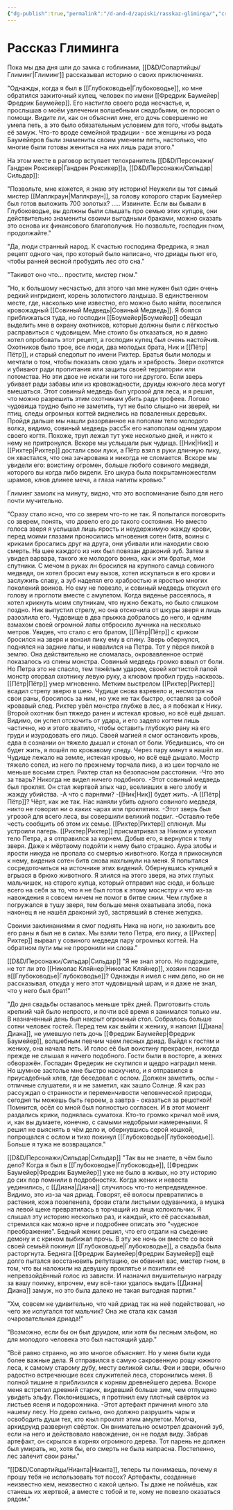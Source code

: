```yaml
---
{"dg-publish":true,"permalink":"/d-and-d/zapiski/rasskaz-gliminga/","created":"2023-12-11T11:46:24.000+04:00","updated":"2023-12-26T15:54:53.228+04:00"}
---
```



# Рассказ Глиминга


Пока мы два дня шли до замка с гоблинами, [[D&D/Сопартийцы/Глиминг\|Глиминг]] рассказывал историю о своих приключениях.

"Однажды, когда я был в [[Глубоководье\|Глубоководье]], ко мне обратился зажиточный купец, человек по имени [[Фредрик Баумейер\|Фредрик Баумейер]]. Его настигло своего рода несчастье, и, прослышав о моём увлечении волшебными снадобьями, он поросил о помощи. Видите ли, как он объяснил мне, его дочь совершенно не умела петь, а это было обязательным условием для того, чтобы выдать её замуж. Что-то вроде семейной традиции - все женщины из рода Баумейеров были знамениты своим умением петь, настолько, что многие были готовы жениться на них лишь ради этого."

На этом месте в раговор вступает телохранитель [[D&D/Персонажи/Гандрен Роксикер\|Гандрен Роксикер]]а, [[D&D/Персонажи/Сильдар\|Сильдар]]: 

"Позвольте, мне кажется, я знаю эту историю! Неужели вы тот самый мистер [[Маплкраун\|Маплкраун]], за голову которого старик Баумейер был готов выложить 700 золотых? 
..... 
Извините. Если вы бывали в Глубоководье, вы должны были слышать про семью этих купцов, они действительно знамениты своими выгодными браками, можно сказать это основа их финансового благополучия. Но позвольте, господин гном, продолжайте."

"Да, люди странный народ. К счастью господина Фредрика, я знал рецепт одного чая, про который было написано, что дриады пьют его, чтобы ранней весной пробудить лес ото сна."

"Такивот оно что... простите, мистер гном."

"Но, к большому несчастью, для этого чая мне нужен был один очень редкий ингридиент, корень золотистого ландыша. В единственном месте, где, насколько мне известно, его можно было найти, поселился кровожадный [[Совиный Медведь\|Совиный Медведь]]. Я боялся приближаться туда, но господин [[Боумейер\|Боумейер]] обещал выделить мне в охрану охотников, которые должны были с лёгкостью расправиться с чудовищем. Мне стоило бы отказаться, но я давно хотел опробовать этот рецепт, а господин купец был очень настойчив. Охотников было трое, все люди, два молодых брата, Ник и [[Пётр\|Пётр]], и старый следопыт по имени Рихтер. Братья были молоды и мечтали о том, чтобы показать свою удаль и храбрость. Звери охотятся и убивают ради пропитания или защиты своей территории или потомства. Но эти двое не искали ни того ни другого. Если зверь убивает ради забавы или из кровожадности, друиды южного леса могут вмешаться. Этот совиный медведь был угрозой для леса, и я решил, что можно разрешить этим охотникам убить ради трофеев.
Логово чудовища трудно было не заметить, тут не было слышно ни зверей, ни птиц, следы огромных когтей виднелись на поваленных деревьях. Пройдя дальше мы нашли разорванное на пополам тело молодого волка, видимо, совиный медведь расс5к его напополам одним ударом своего когтя. Похоже, труп лежал тут уже несколько дней, и никто к нему не притронулся. Вскоре мы услышали рык чудища. [[Ник\|Ник]] и [[Рихтер\|Рихтер]] достали свои луки, а Пётр взял в руки длинную пику, он хвастался, что она зачарована и никогда не сломается. Вскоре мы увидели его: воистину огромен, больше любого совиного медведя, которого вы когда либо видели. Его шкура была покрытамножествлм шрамов, клюв длинее меча, а глаза налиты кровью."

Глиминг замолк на минуту, видно, что это воспоминание было для него почти мучительно.

"Сразу стало ясно, что со зверем что-то не так. Я попытался поговорить со зверем, понять, что довело его до такого состояния. Но вместо голоса зверя я услышал лишь ярость и неудержимую жажду крови, перед моими глазами проносились мгновения сотен битв, воины с криками бросались друг на друга, они убивали или находили свою смерть. На шее каждого из них был повязан драконий зуб. Затем я увидел варвара, такого же молодого воина, как и эти братья, мои спутники. С мечом в руках лн бросился на крупного самца совиного медведя, он хотел бросил ему вызов, хотел искупаться в его крови и заслужить славу, а зуб наделял его храбростью и яростью многих поколений воинов. Но ему не повезло, и совиный медведь откусил его голову и проглоти вместе с амулетом. Когда виденье рассеялось, я хотел крикнуть моим спутникам, что нужно бежать, но было слишком поздно. Ник выпустил стрелу, но она отскочила от шкуры зверя и лишь разозлила его. Чудовище в два прыжка добралось до него, и одним взмахом своей огромной лапы отбросило лучника на несколько метров. Увидев, что стало с его братом, [[Пётр\|Пётр]] с криком бросился на зверя и вонзил пику ему в спину. Зверь обернулся, поднялся на задние лапы, и навалился на Петра. Тот у пёрся пикой в землю. Она действительно не сломалась, окровавленное остриё показалось из спины монстра. Совиный медведь громко взвыл от боли. Но Петра это не спасло, тем тяжёлым ударом, своей когтистой лапой монстр оторвал охотнику левую руку, а клювом пробил грудь насквозь. [[Пётр\|Пётр]] умер мгновенно. Метким выстрелом [[Рихтер\|Рихтер]] всадил стрелу зверю в шею. Чудище снова взревело и, несмотря на свои раны, бросилось за ним, но уже не так быстро, оставляя за собой кровавый след. Рихтер увёл монстра глубже в лес, а я побежал к Нику. Второй охотник был тяжедо ранен и истекал кровью, но всё ещё дышал. Видимо, он успел отскочить от удара, и его задело когтем лишь частично, но и этого хватило, чтобы оставить глубокую рану на его груди и изуродовать его лицо. Своей магией я смог остановить кровь, едва в сознании он тяжело дышал и стонал от боли. Убедившись, что он будет жить, я пошёл по кровавому следу. Через пару минут я нашёл их. Чудище лежало на земле, истекая кровью, но всё ещё дышало. Мостр тяжело сопел, из него по прежнему торчала пика, а из шеи торчало не меньше восьми стрел. Рихтер стал на безопасном расстоянии. 
-Что это за тварь? Никогда не видел ничего подобного.
-Этот совиный медведь был проклят. Он стал жертвой злых чар, вселивших в него злобу и жажду убийства.
-А что с парнями?
-[[Ник\|Ник]] будет жить.
-А [[Пётр\|Пётр]]? Чёрт, как же так. Нас наняли убить одного совиного медведя, никто не говорил ни о каких чарах или проклятиях.
-Этот зверь был угрозой для всего леса, вы совершили великий подвиг.
-Оставлю тебе честь сообщить об этом их семье.
[[Рихтер\|Рихтер]] сплюнул. Мы устроили лагерь. [[Рихтер\|Рихтер]] присматривал за Ником и уложил тело Петра, а я отправился за корнем. Добыв его, я вернулся к телу зверя. Даже к мёртвому подойти к нему было страшно. Аура злобы и ярости никуда не пропала со смертью животного. Когда я прикоснулся к нему, видения сотен битв снова нахлынули на меня. Я попытался сосредоточиться на источнике этих видений. Обернувшись куницей я вгрызся в брюхо животного. Я злился на этого зверя, на этих глупых мальчишек, на старого купца, который отправил нас сюда, и больше всего на себя за то, что я не был готов к этому моснстру и что из-за навождения я совсем ничем не помог в битве сним. Чем глубже я погружался в тушу зверя, тем больше меня охватывала злоба, пока наконец я не нашёл драконий зуб, застрявший в стенке желудка.

Своими заклинаниями я смог поднять Ника на ноги, но заживить все его раны я был не в силах. Мы взяли тело Петра, его пику, а [[Рихтер\|Рихтер]] вырвал у совиного медведя пару огромных когтей. На обратном пути мы не проронили ни слова."

[[D&D/Персонажи/Сильдар\|Сильдар]] 
"Я не знал этого. Но подождите, не тот ли это [[Николас Кляйнер\|Николас Кляйнер]], хозяин псарни в[[Глубоководье\|Глубоководье]]? Однажды я имел с ним дело, но он не рассказывал, откуда у него этот чудовищный шрам, и я даже не знал, что у него был брат!"

"До дня свадьбы оставалось меньше трёх дней. Приготовить столь крепкий чай было непросто, и почти всё время я занимался только им. В назначенный день был накрыт огромный стол. Собралось больше сотни человек гостей. Перед тем как выйти к жениху, я напоил [[Диана\|Диана]], не умевшую петь дочь [[Фредрик Баумейер\|Фредрик Баумейер]], волшебным певчим чаем лесных дриад. Выйдя к гостям и жениху, она начала петь. И голос её был воистину прекрасен, никогда прежде не слышал я ничего подобного. Гости были в восторге, а жених обворажён. Госпадин Фредерик не скупился и щедро наградил меня. Но шумное застолье мне быстро наскучило, и я отправился в приусадебный хлев, где беседовал с ослом. Должен заметить, ослы - отличные слушатели, я и не заметил, как зашло Солнце. Я как раз рассуждал о странности и переменчивости человнческой природы, сегодня ты можешь быть героем, а завтра - оказаться за решоткой! Помнится, осёл со мной был полностью согласен. И в этот момент раздались крики, поднялась суматоха. Кто-то громко кричал моё имя, и, как вы думаете, конечно, с самыми недобрыми намереньями. Я решил не выяснять в чём дело и, обернувшись серой кошкой, попрощался с ослом и тихо покинул [[Глубоководье\|Глубоководье]]. Больше я тужа не возвращался."

[[D&D/Персонажи/Сильдар\|Сильдар]]
"Так вы не знаете, в чём было дело? Когда я был в [[Глубоководье\|Глубоководье]], [[Фредрик Баумейер\|Фредрик Баумейер]] уже не было в живых, но эту историю до сих пор помнили в подробностях. Когда жених и невеста уединились, с [[Диана\|Диана]] случилось что-то непредвиденное. Видимо, это из-за чая дриад. Говорят, её волосы превратились в растения, кожа позеленела, брови стали листьями одуванчика, а мушка на левой щеке превратилась в торчащий из лица колокольчик. Я слышал эту историю несколько раз, и каждый, кто её рассказывал, стремился как можно ярче и подробнее описать это "чудесное преображение". Бедный жених решил, что его отдали на съедение демону и с криком выбижал прочь. В эту же ночь он вместе со всей своей семьёй покинул [[Глубоководье\|Глубоководье]], а свадьба была расторгнута. Бедняга [[Фредрик Баумейер\|Фредрик Баумейер]] ещё долго пытался восстановить репутацию, он обвинил вас, мистер гном, в том, что вы наложили на девушку проклятье и похитили её непревзойдённый голос из зависти. И назначил внушительную награду за вашу поимку, впрочем, ему всё-таки удалось выдать [[Диана\|Диана]] замуж, но это была далеко не такая выгодная партия."

"Хм, совсем не удивительно, что чай дриад так на неё подействовал, но чего же испугался тот мальчик? Она же стала как самая очаровательная дриада!"

"Возможно, если бы он был друидом, или хотя бы лесным эльфом, но для молодого человека это был настоящий удар."

"Всё равно странно, но это многое объясняет. Но у меня были куда более важные дела. Я отправился в самую сакровенную рощу южного леса, к самому старому дубу, месту великой силы. Феи и звери, обычно радостно встречающие всех служителей леса, сторонились меня. В полной тишине я приблизился к корням древнейшего дерева. Вскоре меня встретил древний старик, видевший больше зим, чем отпущено увидеть эльфу. Поклонившись, я протянил ему плотный свёрток из листьев ясеня и подорожника.
-Этот артефакт причинил много зла нашему лесу. Но древо сильно, оно должно разрушить чары и освободить души тех, кто юыл проклят этим амулетом.
Молча, архидруид развернул свёрток. Он внимательно осмотрел драконий зуб, если на него и действовало навождение, он не подал виду. Забрав артефакт, он скрылся в корнях огромного дерева. Тот парень не должен был умирать, но, хотя бы, его смерть не была напрасна. Постепенно, лес залечит свои раны."

"[[D&D/Сопартийцы/Нианта\|Нианта]], теперь ты понимаешь, почему я прошу тебя не использовать тот посох? Артефакты, созданные неизвестно кем, неизвестно с какой целью. Ты даже не поймёшь, как станешь их жертвой, а вместе с тобой и те, кому не повезло оказаться рядом."
